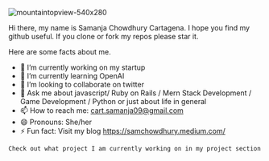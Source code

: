 ![mountaintopview-540x280](https://user-images.githubusercontent.com/70960407/134089773-664cf052-2ad2-4eb5-b940-ef16ded69406.jpg)

Hi there, my name is Samanja Chowdhury Cartagena. I hope you find my github useful. If you clone or fork my repos please star it.

Here are some facts about me.
- 🔭 I’m currently working on my startup
- 🌱 I’m currently learning OpenAI 
- 👯 I’m looking to collaborate on twitter
- 💬 Ask me about javascript/ Ruby on Rails / Mern Stack Development / Game Development / Python or just about life in general
- 📫 How to reach me: cart.samanja09@gmail.com
- 😄 Pronouns: She/her
- ⚡ Fun fact: Visit my blog https://samchowdhury.medium.com/
```
Check out what project I am currently working on in my project section

```

